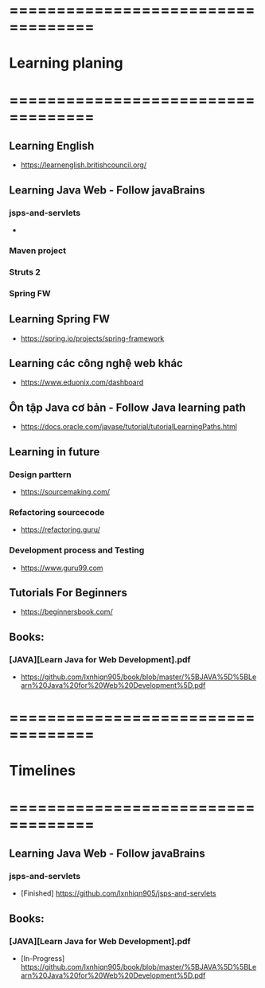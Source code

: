 # ===================================
# Learning planing
# ===================================

## Learning English
- https://learnenglish.britishcouncil.org/

## Learning Java Web - Follow javaBrains
### jsps-and-servlets
- 
### Maven project

### Struts 2

### Spring FW


## Learning Spring FW
- https://spring.io/projects/spring-framework

## Learning các công nghệ web khác
- https://www.eduonix.com/dashboard

## Ôn tập Java cơ bản - Follow Java learning path
- https://docs.oracle.com/javase/tutorial/tutorialLearningPaths.html

## Learning in future 
### Design parttern
- https://sourcemaking.com/

### Refactoring sourcecode
- https://refactoring.guru/

### Development process and Testing
- https://www.guru99.com

## Tutorials For Beginners
- https://beginnersbook.com/

## Books:
### [JAVA][Learn Java for Web Development].pdf
- https://github.com/lxnhiqn905/book/blob/master/%5BJAVA%5D%5BLearn%20Java%20for%20Web%20Development%5D.pdf


# ===================================
# Timelines
# ===================================

## Learning Java Web - Follow javaBrains
### jsps-and-servlets
- [Finished] https://github.com/lxnhiqn905/jsps-and-servlets

## Books:
### [JAVA][Learn Java for Web Development].pdf
- [In-Progress] https://github.com/lxnhiqn905/book/blob/master/%5BJAVA%5D%5BLearn%20Java%20for%20Web%20Development%5D.pdf



